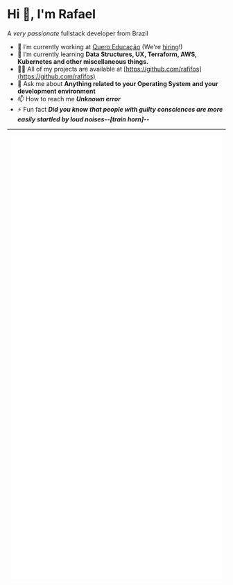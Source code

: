 # Hi 👋, I'm Rafael

A _very passionate_ fullstack developer from Brazil

- 🔭 I’m currently working at [Quero Educação](https://sobre.quero.com) (We're [hiring](https://jobs.lever.co/quero.education?lever-via=guI3tWz6V0)!)
- 🌱 I’m currently learning **Data Structures, UX, Terraform, AWS, Kubernetes and other miscellaneous things.**
- 👨‍💻 All of my projects are available at [https://github.com/rafifos](https://github.com/rafifos)
- 💬 Ask me about **Anything related to your Operating System and your development environment**
- 📫 How to reach me **_Unknown error_**
- ⚡ Fun fact **_Did you know that people with guilty consciences are more easily startled by loud noises--[train horn]--_**

-----

<p align="center">
  <img alt="GitHub Profile Metrics" src="./github-metrics.svg" />
</p>
